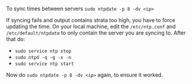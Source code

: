 To sync times between servers
`sudo ntpdate -p 8 -dv <ip>`

If syncing fails and output contains strata too high, you have to force updating the time. On your local machine, edit the `/etc/ntp.conf` and `/etc/default/ntpdate` to only contain the server you are syncing to.
After that do:

 * `sudo service ntp stop`
 * `sudo ntpd -q -g -x -n`
 * `sudo service ntp start`
 
Now do
`sudo ntpdate -p 8 -dv <ip>`
again, to ensure it worked.
